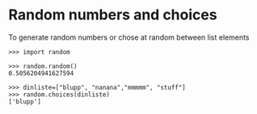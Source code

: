 # Random numbers and choices

To generate random numbers or chose at random between list elements

    >>> import random

    >>> random.random()
    0.5056204941627594

    >>> dinliste=["blupp", "nanana","mmmmm", "stuff"]
    >>> random.choices(dinliste)
    ['blupp']
